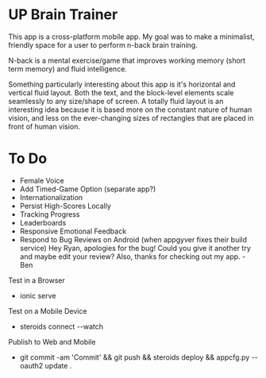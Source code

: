 UP Brain Trainer
===============

This app is a cross-platform mobile app.  My goal was to make a minimalist, friendly space for a user to perform n-back brain training.

N-back is a mental exercise/game that improves working memory (short term memory) and fluid intelligence.

Something particularly interesting about this app is it's horizontal and vertical fluid layout.  Both the text, and the block-level elements scale seamlessly to any size/shape of screen.  A totally fluid layout is an interesting idea because it is based more on the constant nature of human vision, and less on the ever-changing sizes of rectangles that are placed in front of human vision.

To Do
=====
 - Female Voice
 - Add Timed-Game Option (separate app?)
 - Internationalization
 - Persist High-Scores Locally
 - Tracking Progress
 - Leaderboards
 - Responsive Emotional Feedback
 - Respond to Bug Reviews on Android (when appgyver fixes their build service)
 Hey Ryan, apologies for the bug!  Could you give it another try and maybe edit your review?  Also, thanks for checking out my app.  - Ben

Test in a Browser
 - ionic serve

Test on a Mobile Device
 - steroids connect --watch

Publish to Web and Mobile
 - git commit -am 'Commit' && git push && steroids deploy && appcfg.py --oauth2 update .

